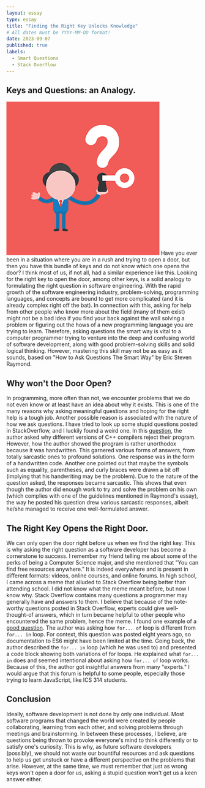 ```yaml
---
layout: essay
type: essay
title: "Finding the Right Key Unlocks Knowledge"
# All dates must be YYYY-MM-DD format!
date: 2023-09-07
published: true
labels:
  - Smart Questions
  - Stack Overflow
---
```


## Keys and Questions: an Analogy.


<img width = "400px" class = "rounded float-start pe-4" src = "../img/essay-photos/keys-equal-questions.png">
Have you ever been in a situation where you are in a rush and trying to open a door, but then you have this bundle of keys and do not know which one opens the door? I think most of us, if not all, had a similar experience like this. Looking for the right key to open the door, among other keys, is a solid analogy to formulating the right question in software engineering. With the rapid growth of the software engineering industry, problem-solving, programming languages, and concepts are bound to get more complicated (and it is already complex right off the bat). In connection with this, asking for help from other people who know more about the field (many of them exist) might not be a bad idea if you find your back against the wall solving a problem or figuring out the hows of a new programming language you are trying to learn. Therefore, asking questions the smart way is vital to a computer programmer trying to venture into the deep and confusing world of software development, along with good problem-solving skills and solid logical thinking. However, mastering this skill may not be as easy as it sounds, based on "How to Ask Questions The Smart Way" by Eric Steven Raymond. 

## Why won't the Door Open?

In programming, more often than not, we encounter problems that we do not even know or at least have an idea about why it exists. This is one of the many reasons why asking meaningful questions and hoping for the right help is a tough job. Another possible reason is associated with the nature of how we ask questions. I have tried to look up some stupid questions posted in StackOverflow, and I luckily found a weird one. In this <a href = "https://stackoverflow.com/questions/5508110/why-is-this-program-erroneously-rejected-by-three-c-compilers"> question</a>, the author asked why different versions of C++ compilers reject their program. However, how the author showed the program is rather unorthodox because it was handwritten. This garnered various forms of answers, from totally sarcastic ones to profound solutions. One response was in the form of a handwritten code. Another one pointed out that maybe the symbols such as equality, parentheses, and curly braces were drawn a bit off (implying that his handwriting may be the problem). Due to the nature of the question asked, the responses became sarcastic. This shows that even though the author did enough work to try and solve the problem on his own (which complies with one of the guidelines mentioned in Raymond's essay),  the way he posted his question drew various sarcastic responses, albeit he/she managed to receive one well-formulated answer.

## The Right Key Opens the Right Door.

We can only open the door right before us when we find the right key. This is why asking the right question as a software developer has become a cornerstone to success. I remember my friend telling me about some of the perks of being a Computer Science major, and she mentioned that "You can find free resources anywhere." It is indeed everywhere and is present in different formats: videos, online courses, and online forums. In high school, I came across a meme that alluded to Stack Overflow being better than attending school. I did not know what the meme meant before, but now I know why. Stack Overflow contains many questions a programmer may generally have and answers to them. I believe that because of the note-worthy questions posted in Stack Overflow, experts could give well-thought-of answers, which in turn became helpful to other people who encountered the same problem, hence the meme. I found one example of a <a href = "https://stackoverflow.com/questions/29285897/difference-between-for-in-and-for-of-statements">good question</a>. The author was asking how `for... of` loop is different from `for... in` loop. For context, this question was posted eight years ago, so documentation to ES6 might have been limited at the time. Going back, the author described the `for... in` loop (which he was used to) and presented a code block showing both variations of for loops. He explained what `for... in` does and seemed intentional about asking how `for... of` loop works. Because of this, the author got insightful answers from many "experts." I would argue that this forum is helpful to some people, especially those trying to learn JavaScript, like ICS 314 students.


## Conclusion

Ideally, software development is not done by only one individual. Most software programs that changed the world were created by people collaborating, learning from each other, and solving problems through meetings and brainstorming. In between these processes, I believe, are questions being thrown to provoke everyone's mind to think differently or to satisfy one's curiosity. This is why, as future software developers (possibly), we should not waste our bountiful resources and ask questions to help us get unstuck or have a different perspective on the problems that arise. However, at the same time, we must remember that just as wrong keys won't open a door for us, asking a stupid question won't get us a keen answer either.
<!--<img width="200px" class="rounded float-start pe-4" src="../img/difficulty/degree_difficulty.jpg"> -->


